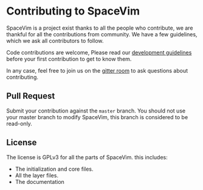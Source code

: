<!-- Copyright (c) 2016-2021 Wang Shidong & Contributors -->
<!-- Author: Wang Shidong < wsdjeg at 163.com > -->
<!-- URL: https://spacevim.org -->
<!-- License: GPLv3 -->

# Contributing to SpaceVim

SpaceVim is a project exist thanks to all the people who contribute,
we are thankful for all the contributions from community.
We have a few guidelines, which we ask all contributors to follow.

Code contributions are welcome,
Please read our [development guidelines](https://spacevim.org/development/)
before your first contribution to get to know them.

In any case, feel free to join us on the [gitter room](https://gitter.im/SpaceVim/SpaceVim)
to ask questions about contributing.

## Pull Request

Submit your contribution against the `master` branch. You should not use your master branch
to modify SpaceVim, this branch is considered to be read-only.

## License

The license is GPLv3 for all the parts of SpaceVim. this includes:

- The initialization and core files.
- All the layer files.
- The documentation
